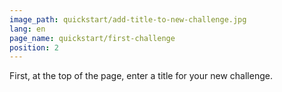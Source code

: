 ```yaml
---
image_path: quickstart/add-title-to-new-challenge.jpg
lang: en
page_name: quickstart/first-challenge
position: 2
---
```


First, at the top of the page, enter a title for your new challenge.
